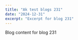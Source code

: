 ```yaml
---
title: "Ak test blogs 231"
date: "2024-12-31"
excerpt: "Excerpt for blog 231"
---
```


Blog content for blog 231